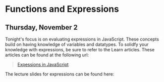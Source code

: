 # Functions and Expressions
## Thursday, November 2

Tonight's focus is on evaluating expressions in JavaScript. These concepts build on having knowledge of
variables and datatypes. To solidfy your knowledge with expressions, be sure to refer to the Learn articles. These articles 
can be found at the following url:
> [Expessions in JavaScript](https://learn.galvanize.com/cohorts/336/units/3955)

The lecture slides for expressions can be found here:


